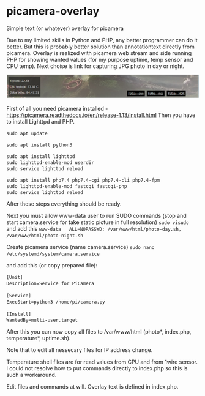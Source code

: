 # picamera-overlay
Simple text (or whatever) overlay for picamera

Due to my limited skills in Python and PHP, any better programmer can do it better. But this is probably better solution than annotationtext directly from picamera.
Overlay is realized with picamera web stream and side running PHP for showing wanted values (for my purpose uptime, temp sensor and CPU temp). Next choise is link for capturing JPG photo in day or night.

![screenshot](https://github.com/vitasrutek/picamera-overlay/blob/main/screenshot.png)

First of all you need picamera installed - https://picamera.readthedocs.io/en/release-1.13/install.html
Then you have to install Lighttpd and PHP.
```
sudo apt update
```
```
sudo apt install python3
```
```
sudo apt install lighttpd
sudo lighttpd-enable-mod userdir
sudo service lighttpd reload
```
```
sudo apt install php7.4 php7.4-cgi php7.4-cli php7.4-fpm
sudo lighttpd-enable-mod fastcgi fastcgi-php
sudo service lighttpd reload
```
After these steps everything should be ready.

Next you must allow www-data user to run SUDO commands (stop and start camera.service for take static picture in full resolution)
```sudo visudo```
and add this
```www-data   ALL=NOPASSWD: /var/www/html/photo-day.sh, /var/www/html/photo-night.sh```

Create picamera service (name camera.service)
```sudo nano /etc/systemd/system/camera.service```

and add this (or copy prepared file):
```
[Unit]
Description=Service for PiCamera

[Service]
ExecStart=python3 /home/pi/camera.py

[Install]
WantedBy=multi-user.target
```
After this you can now copy  all files to /var/www/html (photo*, index.php, temperature*, uptime.sh).

Note that to edit all nessecary files for IP address change.

Temperature shell files are for read values from CPU and from 1wire sensor. I could not resolve how to put commands directly to index.php so this is such a workaround.

Edit files and commands at will. Overlay text is defined in index.php.
